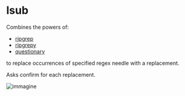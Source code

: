 # lsub

Combines the powers of:

- [ripgrep](https://www.github.com/BurntSushi/ripgrep)
- [ripgrepy](https://github.com/securisec/ripgrepy)
- [questionary](https://www.github.com/tmbo/questionary)

to replace occurrences of specified regex needle with a replacement.

Asks confirm for each replacement.

![immagine](https://user-images.githubusercontent.com/1665365/178082508-308be6eb-537a-45fc-ad01-7b757a0af9b0.png)
